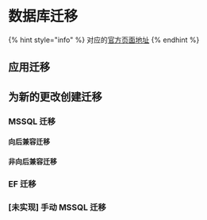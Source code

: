 # 数据库迁移

{% hint style="info" %}
对应的[官方页面地址](https://contributing.bitwarden.com/contributing/database-migrations/)
{% endhint %}

## 应用迁移 <a href="#applying-migrations" id="applying-migrations"></a>

## 为新的更改创建迁移 <a href="#creating-migrations-for-new-changes" id="creating-migrations-for-new-changes"></a>

### MSSQL 迁移 <a href="#mssql-migrations" id="mssql-migrations"></a>

#### 向后兼容迁移 <a href="#backwards-compatible-migration" id="backwards-compatible-migration"></a>

#### 非向后兼容迁移 <a href="#non-backwards-compatible-migration" id="non-backwards-compatible-migration"></a>

### EF 迁移 <a href="#ef-migrations" id="ef-migrations"></a>

### \[未实现] 手动 MSSQL 迁移 <a href="#not-yet-implemented-manual-mssql-migrations" id="not-yet-implemented-manual-mssql-migrations"></a>
